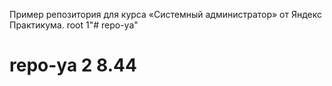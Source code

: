 Пример репозитория для курса «Системный администратор» от Яндекс Практикума.
root
1"# repo-ya" 
# repo-ya 2 8.44

